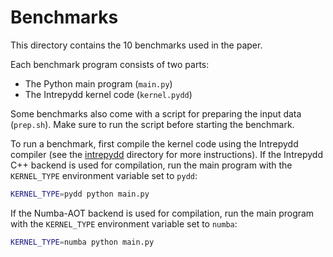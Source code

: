 # Benchmarks

This directory contains the 10 benchmarks used in the paper.

Each benchmark program consists of two parts:
* The Python main program  (`main.py`)
* The Intrepydd kernel code (`kernel.pydd`)

Some benchmarks also come with a script for preparing the input data (`prep.sh`). Make sure to run the script before starting the benchmark.

To run a benchmark, first compile the kernel code using the Intrepydd compiler (see the [intrepydd](../intrepydd) directory for more instructions). If the Intrepydd C++ backend is used for compilation, run the main program with the `KERNEL_TYPE` environment variable set to `pydd`:

```bash
KERNEL_TYPE=pydd python main.py
```

If the Numba-AOT backend is used for compilation, run the main program with the `KERNEL_TYPE` environment variable set to `numba`:

```bash
KERNEL_TYPE=numba python main.py
```

